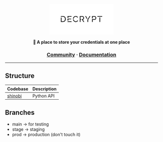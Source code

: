 <a href="">
    <p align="center">
        <img height=100 src="assets/logo-1-black.png"/>
    </p>
</a>
<p align="center">
  <strong>🔐 A place to store your credentials at one place</strong>
</p>

<h3 align="center">
  <a href="https://discord.gg/Y6UwTYWF">Community</a>
  <span> · </span>
  <a href="https://github.com/jessejes/decrypt-docs">Documentation</a>
</h3>

---

## Structure
| Codebase            | Description         |
|---------------------|---------------------|
| [shinobi](shinobi)  | Python API          |

## Branches
- main -> for testing
- stage -> staging
- prod -> production (don't touch it)
